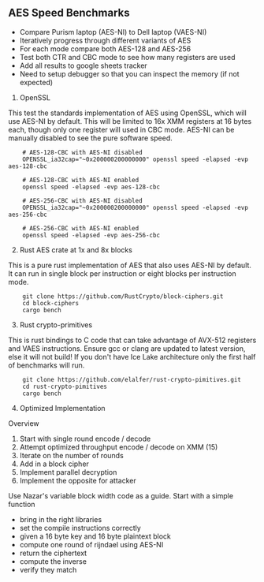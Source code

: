 ##  AES Speed Benchmarks


* Compare Purism laptop (AES-NI) to Dell laptop (VAES-NI)
* Iteratively progress through different variants of AES
* For each mode compare both AES-128 and AES-256
* Test both CTR and CBC mode to see how many registers are used
* Add all results to google sheets tracker
* Need to setup debugger so that you can inspect the memory (if not expected)

1. OpenSSL

This test the standards implementation of AES using OpenSSL, which will use AES-NI by default. This will be limited to 16x XMM registers at 16 bytes each, though only one register will used in CBC mode. AES-NI can be manually disabled to see the pure software speed.

```
    # AES-128-CBC with AES-NI disabled
    OPENSSL_ia32cap="~0x200000200000000" openssl speed -elapsed -evp aes-128-cbc

    # AES-128-CBC with AES-NI enabled
	openssl speed -elapsed -evp aes-128-cbc

    # AES-256-CBC with AES-NI disabled
    OPENSSL_ia32cap="~0x200000200000000" openssl speed -elapsed -evp aes-256-cbc

    # AES-256-CBC with AES-NI enabled
	openssl speed -elapsed -evp aes-256-cbc
```

2. Rust AES crate at 1x and 8x blocks

This is a pure rust implementation of AES that also uses AES-NI by default. It can run in single block per instruction or eight blocks per instruction mode.

```
    git clone https://github.com/RustCrypto/block-ciphers.git
    cd block-ciphers
    cargo bench
```

3. Rust crypto-primitives 

This is rust bindings to C code that can take advantage of AVX-512 registers and VAES instructions.
Ensure gcc or clang are updated to latest version, else it will not build!
If you don't have Ice Lake architecture only the first half of benchmarks will run.

```
    git clone https://github.com/elalfer/rust-crypto-pimitives.git
    cd rust-crypto-pimitives
    cargo bench
```

4. Optimized Implementation

Overview

1. Start with single round encode / decode
2. Attempt optimized throughput encode / decode on XMM (15)
3. Iterate on the number of rounds
4. Add in a block cipher
5. Implement parallel decryption
6. Implement the opposite for attacker

Use Nazar's variable block width code as a guide.
Start with a simple function
  * bring in the right libraries
  * set the compile instructions correctly
  * given a 16 byte key and 16 byte plaintext block
  * compute one round of rijndael using AES-NI
  * return the ciphertext
  * compute the inverse
  * verify they match